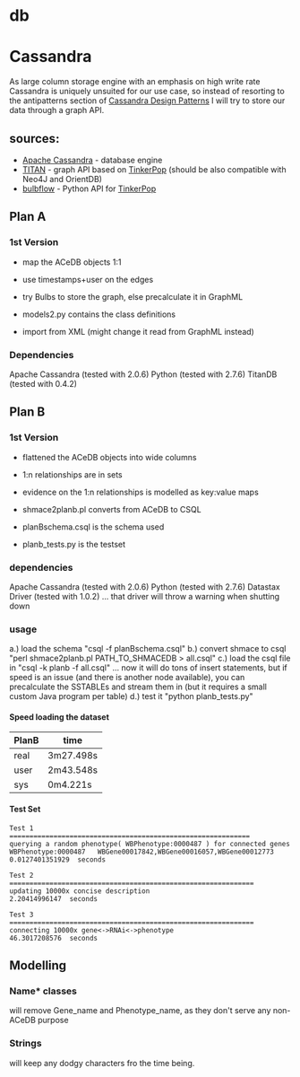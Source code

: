 db
==
# Cassandra
As large column storage engine with an emphasis on high write rate Cassandra is uniquely unsuited for our use case, so instead of resorting to the antipatterns section of [Cassandra Design Patterns](http://www.amazon.co.uk/Cassandra-Design-Patterns-Sanjay-Sharma/dp/1783288809) I will try to store our data through a graph API.

## sources:
* [Apache Cassandra](http://www.apache.org/dyn/closer.cgi?path=/cassandra/2.0.6/apache-cassandra-2.0.6-bin.tar.gz) - database engine
* [TITAN](http://thinkaurelius.github.io/titan/) - graph API based on [TinkerPop](http://www.tinkerpop.com/) (should be also compatible with Neo4J and OrientDB)
* [bulbflow](http://bulbflow.com/) - Python API for [TinkerPop](http://www.tinkerpop.com/)

## Plan A

### 1st Version
* map the ACeDB objects 1:1
* use timestamps+user on the edges
* try Bulbs to store the graph, else precalculate it in GraphML

* models2.py contains the class definitions
* import from XML (might change it read from GraphML instead)

### Dependencies

Apache Cassandra (tested with 2.0.6)
Python (tested with 2.7.6)
TitanDB (tested with 0.4.2)

## Plan B

### 1st Version
* flattened the ACeDB objects into wide columns
* 1:n relationships are in sets
* evidence on the 1:n relationships is modelled as key:value maps

* shmace2planb.pl converts from ACeDB to CSQL
* planBschema.csql is the schema used
* planb_tests.py is the testset

### dependencies
Apache Cassandra (tested with 2.0.6)
Python (tested with 2.7.6)
Datastax Driver (tested with 1.0.2) ... that driver will throw a warning when shutting down

### usage
a.) load the schema "csql -f planBschema.csql"
b.) convert shmace to csql "perl shmace2planb.pl PATH_TO_SHMACEDB > all.csql"
c.) load the csql file in "csql -k planb -f all.csql" ... now it will do tons of insert statements, but if speed is an issue (and there is another node available), you can precalculate the SSTABLEs and stream them in (but it requires a small custom Java program per table)
d.) test it "python planb_tests.py"

#### Speed loading the dataset

PlanB|time
-----|----------
real | 3m27.498s
user | 2m43.548s
sys  | 0m4.221s

#### Test Set
	Test 1
	============================================================
	querying a random phenotype( WBPhenotype:0000487 ) for connected genes
	WBPhenotype:0000487   WBGene00017842,WBGene00016057,WBGene00012773
	0.0127401351929  seconds

	Test 2
	=============================================================
	updating 10000x concise description
	2.20414996147  seconds

	Test 3
	=============================================================
	connecting 10000x gene<->RNAi<->phenotype
	46.3017208576  seconds


## Modelling

### Name* classes

will remove Gene_name and Phenotype_name, as they don't serve any non-ACeDB purpose

### Strings
will keep any dodgy characters fro the time being.
